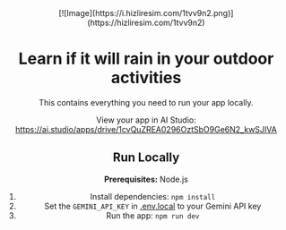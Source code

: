 <div align="center">
[![Image](https://i.hizliresim.com/1tvv9n2.png)](https://hizliresim.com/1tvv9n2)

# Learn if it will rain in your outdoor activities

This contains everything you need to run your app locally.

View your app in AI Studio: https://ai.studio/apps/drive/1cvQuZREA0296OztSbO9Ge6N2_kwSJIVA

## Run Locally

**Prerequisites:**  Node.js


1. Install dependencies:
   `npm install`
2. Set the `GEMINI_API_KEY` in [.env.local](.env.local) to your Gemini API key
3. Run the app:
   `npm run dev`
